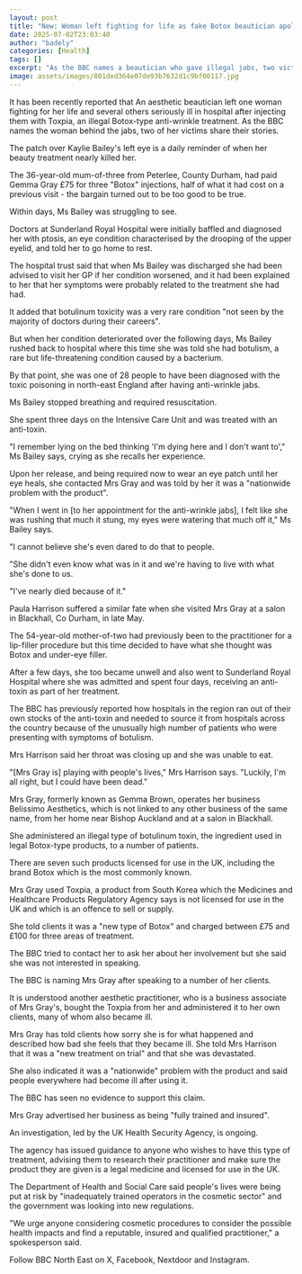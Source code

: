 ```yaml
---
layout: post
title: "New: Woman left fighting for life as fake Botox beautician apologises"
date: 2025-07-02T23:03:40
author: "badely"
categories: [Health]
tags: []
excerpt: "As the BBC names a beautician who gave illegal jabs, two victims share their story."
image: assets/images/801ded364e07de93b7632d1c9bf00117.jpg
---
```


It has been recently reported that An aesthetic beautician left one woman fighting for her life and several others seriously ill in hospital after injecting them with Toxpia, an illegal Botox-type anti-wrinkle treatment. As the BBC names the woman behind the jabs, two of her victims share their stories.

The patch over Kaylie Bailey's left eye is a daily reminder of when her beauty treatment nearly killed her.

The 36-year-old mum-of-three from Peterlee, County Durham, had paid Gemma Gray £75 for three "Botox" injections, half of what it had cost on a previous visit - the bargain turned out to be too good to be true.

Within days, Ms Bailey was struggling to see.

Doctors at Sunderland Royal Hospital were initially baffled and diagnosed her with ptosis, an eye condition characterised by the drooping of the upper eyelid, and told her to go home to rest. 

The hospital trust said that when Ms Bailey was discharged she had been advised to visit her GP if her condition worsened, and it had been explained to her that her symptoms were probably related to the treatment she had had.

It added that botulinum toxicity was a very rare condition "not seen by the majority of doctors during their careers".

But when her condition deteriorated over the following days, Ms Bailey rushed back to hospital where this time she was told she had botulism, a rare but life-threatening condition caused by a bacterium.

By that point, she was one of 28 people to have been diagnosed with the toxic poisoning in north-east England after having anti-wrinkle jabs.

Ms Bailey stopped breathing and required resuscitation. 

She spent three days on the Intensive Care Unit and was treated with an anti-toxin.

"I remember lying on the bed thinking 'I'm dying here and I don't want to'," Ms Bailey says, crying as she recalls her experience. 

Upon her release, and being required now to wear an eye patch until her eye heals, she contacted Mrs Gray and was told by her it was a "nationwide problem with the product". 

"When I went in [to her appointment for the anti-wrinkle jabs], I felt like she was rushing that much it stung, my eyes were watering that much off it," Ms Bailey says.

"I cannot believe she's even dared to do that to people. 

"She didn't even know what was in it and we're having to live with what she's done to us. 

"I've nearly died because of it." 

Paula Harrison suffered a similar fate when she visited Mrs Gray at a salon in Blackhall, Co Durham, in late May.

The 54-year-old mother-of-two had previously been to the practitioner for a lip-filler procedure but this time decided to have what she thought was Botox and under-eye filler.

After a few days, she too became unwell and also went to Sunderland Royal Hospital where she was admitted and spent four days, receiving an anti-toxin as part of her treatment. 

The BBC has previously reported how hospitals in the region ran out of their own stocks of the anti-toxin and needed to source it from hospitals across the country because of the unusually high number of patients who were presenting with symptoms of botulism. 

Mrs Harrison said her throat was closing up and she was unable to eat. 

"[Mrs Gray is] playing with people's lives," Mrs Harrison says. "Luckily, I'm all right, but I could have been dead."

Mrs Gray, formerly known as Gemma Brown, operates her business Belissimo Aesthetics, which is not linked to any other business of the same name, from her home near Bishop Auckland and at a salon in Blackhall.

She administered an illegal type of botulinum toxin, the ingredient used in legal Botox-type products, to a number of patients.

There are seven such products licensed for use in the UK, including the brand Botox which is the most commonly known. 

Mrs Gray used Toxpia, a product from South Korea which the Medicines and Healthcare Products Regulatory Agency says is not licensed for use in the UK and which is an offence to sell or supply.

She told clients it was a "new type of Botox" and charged between £75 and £100 for three areas of treatment. 

The BBC tried to contact her to ask her about her involvement but she said she was not interested in speaking. 

The BBC is naming Mrs Gray after speaking to a number of her clients. 

It is understood another aesthetic practitioner, who is a business associate of Mrs Gray's, bought the Toxpia from her and administered it to her own clients, many of whom also became ill.

Mrs Gray has told clients how sorry she is for what happened and described how bad she feels that they became ill. She told Mrs Harrison that it was a "new treatment on trial" and that she was devastated.

She also indicated it was a "nationwide" problem with the product and said people everywhere had become ill after using it. 

The BBC has seen no evidence to support this claim. 

Mrs Gray advertised her business as being "fully trained and insured". 

An investigation, led by the UK Health Security Agency, is ongoing. 

The agency has issued guidance to anyone who wishes to have this type of treatment, advising them to research their practitioner and make sure the product they are given is a legal medicine and licensed for use in the UK. 

The Department of Health and Social Care said people's lives were being put at risk by "inadequately trained operators in the cosmetic sector" and the government was looking into new regulations.

"We urge anyone considering cosmetic procedures to consider the possible health impacts and find a reputable, insured and qualified practitioner," a spokesperson said.

Follow BBC North East on X, Facebook, Nextdoor and Instagram.


